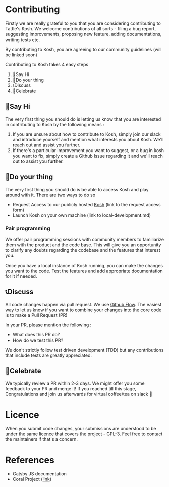 # Contributing

Firstly we are really grateful to you that you are considering contributing to Tattle's Kosh. We welcome contributions of all sorts - filing a bug report, suggesting improvements, proposing new feature, adding documentations, writing tests etc. 

By contributing to Kosh, you are agreeing to our community guidelines (will be linked soon)

Contributing to Kosh takes 4 easy steps

1. 👋Say Hi
2. 🔨Do your thing
3. 📞Discuss
4. 🎉Celebrate

## 👋Say Hi

The very first thing you should do is letting us know that you are interested in contributing to Kosh by the following means : 

1. If you are unsure about how to contribute to Kosh, simply join our slack and introduce yourself and mention what interests you about Kosh. We'll reach out and assist you further.
2. If there's a particular improvement you want to suggest, or a bug in kosh you want to fix, simply create a Github Issue regarding it and we'll reach out to assist you further.

## 🔨Do your thing

The very first thing you should do is be able to access Kosh and play around with it. There are two ways to do so

* Request Access to our publicly hosted [Kosh](https://kosh.tattle.co.in) (link to the request access form)
* Launch Kosh on your own machine (link to local-development.md)

### Pair programming

We offer pair programming sessions with community members to familiarize them with the product and the code base. This will give you an opportunity to clarify any doubts regarding the codebase and the features that interest you.

Once you have a local instance of Kosh running, you can make the changes you want to the code. Test the features and add appropriate documentation for it if needed.

## 📞Discuss

All code changes happen via pull request. We use [Github Flow](https://guides.github.com/introduction/flow/). The easiest way to let us know if you want to combine your changes into the core code is to make a Pull Request (PR)

In your PR, please mention the following :

* What does this PR do?
* How do we test this PR?

We don't strictly follow test driven development (TDD) but any contributions that include tests are greatly appreciated.

## 🎉Celebrate

We typically review a PR within 2-3 days. We might offer you some feedback to your PR and merge it! If you reached till this stage, Congratulations and join us afterwards for virtual coffee/tea on slack 🙂

# Licence

When you submit code changes, your submissions are understood to be under the same licence that covers the project - GPL-3. Feel free to contact the maintainers if that's a concern.

# References

* Gatsby JS documentation 
* Coral Project ([link](https://github.com/coralproject/talk/blob/master/CONTRIBUTING.md))
